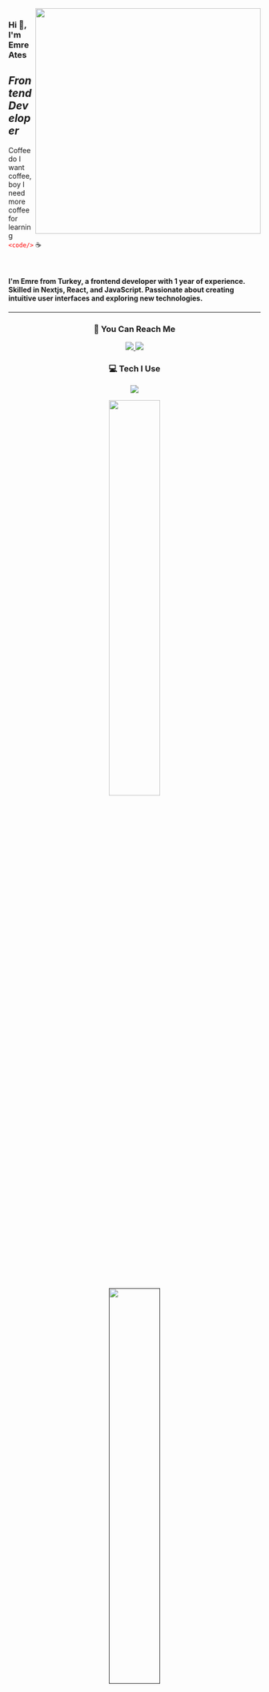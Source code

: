 <img src="https://media.giphy.com/media/ASd0Ukj0y3qMM/giphy.gif" align="right" width="450" height="auto" margin="5px">

### Hi :wave:, I'm Emre Ates

## _Frontend Developer_

Coffee do I want coffee, boy I need more coffee for learning <font color="red"> `<code/>` </font> :coffee:

<br>

#### I'm Emre from Turkey, a frontend developer with 1 year of experience. Skilled in Nextjs, React, and JavaScript. Passionate about creating intuitive user interfaces and exploring new technologies.

---

<h3 align="center">

:speech_balloon: You Can Reach Me

</h3>

<div align="center">
  <a href="https://www.linkedin.com/in/emresates/">
    <img src="https://skillicons.dev/icons?i=linkedin" />
  </a>
  <a href="https://www.instagram.com/secenory/">
    <img src="https://skillicons.dev/icons?i=instagram" />
  </a>
</div>

<h3 align="center">

:computer: Tech I Use

</h3>

<p align="center">
  <a href="https://skillicons.dev">
    <img align="center" src="https://skillicons.dev/icons?i=nextjs,react,js,ts,html,css,sass,tailwind,bootstrap,materialui,styledcomponents,redux,jquery,postgres,mongodb,nodejs,express,threejs,github&perline=9" />
  </a>
</p>

<!-- ### :keyboard: Not a Professional But Have Knowledge -->

<!-- ![Familiar](https://skillicons.dev/icons?i=graphql,django)  -->

<!-- <img height=200 src="https://github-readme-stats.vercel.app/api?username=emresates&show_icons=true"> -->
<div align="center">    
  <a href="https://github.com/emresates/">
    <img  align="center" width="45%" src="https://github-readme-streak-stats.herokuapp.com/?user=emresates&theme=gotham&border=61dafb" />  
  </a> 
  <!-- <a href="https://github.com/emresates/">
    <img align="center" width="45%"  src="https://github-readme-stats.vercel.app/api?username=emresates&show_icons=true&theme=gotham&border_color=61dafb&hide_border=true" />
  </a> -->
</div>
<br>
<div align="center">
  <a href="">
    <img align="center" width="45%" src="https://github-readme-stats.vercel.app/api/top-langs/?username=emresates&layout=compact&theme=gotham">
  </a>
</div>
